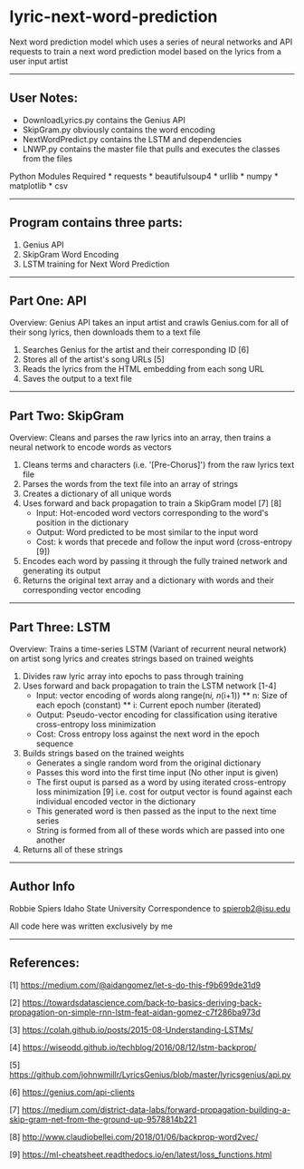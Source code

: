 # lyric-next-word-prediction
Next word prediction model which uses a series of neural networks and API requests to train a next word prediction model based on the lyrics from a user input artist

-----------------------------------------------------------------------------------------------------------------------------------

## User Notes:

  * DownloadLyrics.py contains the Genius API
  * SkipGram.py obviously contains the word encoding
  * NextWordPredict.py contains the LSTM and dependencies
  * LNWP.py contains the master file that pulls and executes the classes from the files
  
  Python Modules Required
    * requests
    * beautifulsoup4
    * urllib
    * numpy
    * matplotlib
    * csv

-----------------------------------------------------------------------------------------------------------------------------------

## Program contains three parts:

  1. Genius API
  2. SkipGram Word Encoding
  3. LSTM training for Next Word Prediction
  
-----------------------------------------------------------------------------------------------------------------------------------
  
## Part One: API

  Overview: Genius API takes an input artist and crawls Genius.com for all of their song lyrics, then downloads them to a text file
  
  1. Searches Genius for the artist and their corresponding ID [6]
  2. Stores all of the artist's song URLs   [5]
  3. Reads the lyrics from the HTML embedding from each song URL
  4. Saves the output to a text file
  
-----------------------------------------------------------------------------------------------------------------------------------
  
## Part Two: SkipGram

  Overview: Cleans and parses the raw lyrics into an array, then trains a neural network to encode words as vectors
  
  1. Cleans terms and characters (i.e. '[Pre-Chorus]') from the raw lyrics text file
  2. Parses the words from the text file into an array of strings
  3. Creates a dictionary of all unique words
  4. Uses forward and back propagation to train a SkipGram model [7] [8]
      * Input: Hot-encoded word vectors corresponding to the word's position in the dictionary
      * Output: Word predicted to be most similar to the input word
      * Cost: k words that precede and follow the input word (cross-entropy [9])
  5. Encodes each word by passing it through the fully trained network and generating its output
  6. Returns the original text array and a dictionary with words and their corresponding vector encoding
  
-----------------------------------------------------------------------------------------------------------------------------------

## Part Three: LSTM

  Overview: Trains a time-series LSTM (Variant of recurrent neural network) on artist song lyrics and creates strings based on trained weights
  
  1. Divides raw lyric array into epochs to pass through training
  2. Uses forward and back propagation to train the LSTM network [1-4]
      * Input: vector encoding of words along range(n*i, n*(i+1))
                   ** n: Size of each epoch (constant)
                   ** i: Current epoch number (iterated)
      * Output: Pseudo-vector encoding for classification using iterative cross-entropy loss minimization
      * Cost: Cross entropy loss against the next word in the epoch sequence
  3. Builds strings based on the trained weights
      * Generates a single random word from the original dictionary
      * Passes this word into the first time input (No other input is given)
      * The first ouput is parsed as a word by using iterated cross-entropy loss minimization [9]
            i.e. cost for output vector is found against each individual encoded vector in the dictionary
      * This generated word is then passed as the input to the next time series
      * String is formed from all of these words which are passed into one another
  4. Returns all of these strings
  
-----------------------------------------------------------------------------------------------------------------------------------

## Author Info

Robbie Spiers
Idaho State University
Correspondence to spierob2@isu.edu

All code here was written exclusively by me
  
-----------------------------------------------------------------------------------------------------------------------------------
  
## References:

[1] https://medium.com/@aidangomez/let-s-do-this-f9b699de31d9

[2] https://towardsdatascience.com/back-to-basics-deriving-back-propagation-on-simple-rnn-lstm-feat-aidan-gomez-c7f286ba973d

[3] https://colah.github.io/posts/2015-08-Understanding-LSTMs/

[4] https://wiseodd.github.io/techblog/2016/08/12/lstm-backprop/

[5] https://github.com/johnwmillr/LyricsGenius/blob/master/lyricsgenius/api.py

[6] https://genius.com/api-clients

[7] https://medium.com/district-data-labs/forward-propagation-building-a-skip-gram-net-from-the-ground-up-9578814b221

[8] http://www.claudiobellei.com/2018/01/06/backprop-word2vec/

[9] https://ml-cheatsheet.readthedocs.io/en/latest/loss_functions.html

